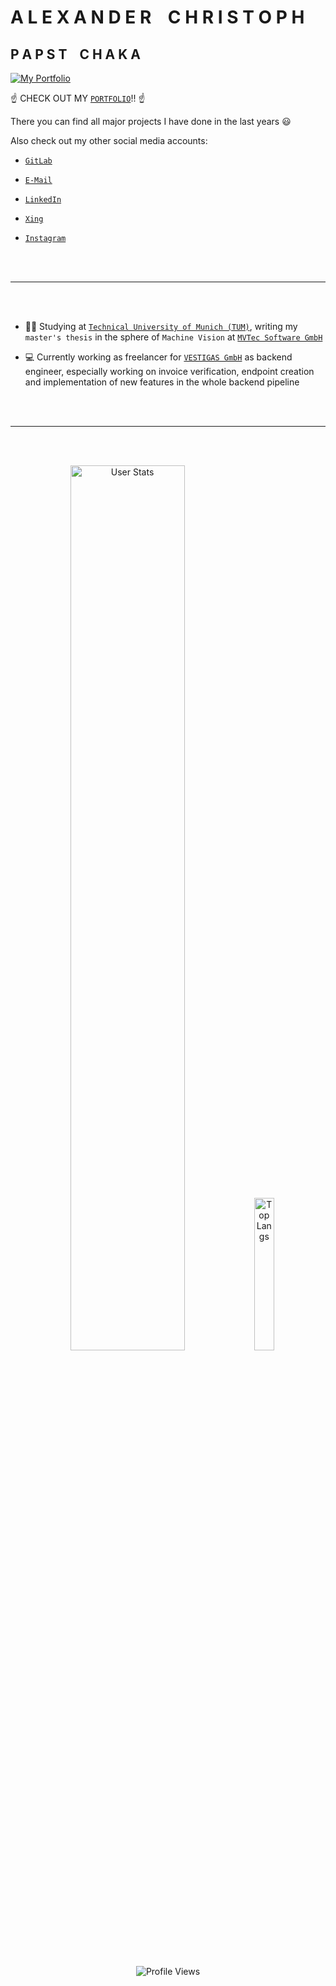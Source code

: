 # A L E X A N D E R &nbsp;&nbsp; C H R I S T O P H

## P A P S T &nbsp;&nbsp; C H A K A

<a href = "https://papstchaka.github.io/myportfolio/" target = "_blank" style="align : center; padding : 20px 0px 20px 0px;">
    <img src="assets/portfolio.gif" alt="My Portfolio"/>
</a>

:point_up: CHECK OUT MY [`PORTFOLIO`](https://papstchaka.github.io/myportfolio/)!! :point_up:

There you can find all major projects I have done in the last years :smiley:

Also check out my other social media accounts:

- [`GitLab`](https://gitlab.com/papstchaka)

- [`E-Mail`](mailto:alexander.christoph@tum.de)

- [`LinkedIn`](https://www.linkedin.com/in/alex-christoph/)

- [`Xing`](https://www.xing.com/profile/Alexander_Christoph10)

- [`Instagram`](https://z-p42.www.instagram.com/papstchaka/)

<br></br>

----

<br></br>

- :man_student: Studying at [`Technical University of Munich (TUM)`](https://www.tum.de/en/), writing my `master's thesis` in the sphere of `Machine Vision` at [`MVTec Software GmbH`](https://www.mvtec.com/de/)

- :computer: Currently working as freelancer for [`VESTIGAS GmbH`](https://vestigas.com/) as backend engineer, especially working on invoice verification, endpoint creation and implementation of new features in the whole backend pipeline

<br></br>

----

<br></br>

<p align="center">
  <img alt="User Stats" src="https://github-stats-alpha.vercel.app/api?username=papstchaka&cc=172f45&tc=6e93b5&ic=6e93b5&bc=bddfff" width="60.25%"/>
  <img alt="Top Langs" src="https://github-readme-stats.vercel.app/api/top-langs/?username=papstchaka&&theme=prussian&&hide=jupyter%20notebook" width="25%"/>
  <br></br>
  <br></br>
  <img alt="Profile Views" src="https://komarev.com/ghpvc/?username=papstchaka&style=for-the-badge">
</p>


<!-- https://www.webfx.com/tools/emoji-cheat-sheet/ -->
